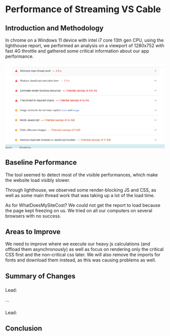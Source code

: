 # Performance of Streaming VS Cable

## Introduction and Methodology

In chrome on a Windows 11 device with intel i7 core 13th gen CPU, using the lighthouse report, we performed an analysis on a viewport of 1280x752 with fast 4G throttle and gathered some critical information about our app performance.

![alt text](images/image6.png)

<!-- Also report overall impact on whatdoesmysitecost results before and after all your changes -->

## Baseline Performance

The tool seemed to detect most of the visible performances, which make the website load visibly slower.

Through lighthouse, we observed some render-blocking JS and CSS, as well as some main thread work that was taking up a lot of the load time.

As for WhatDoesMySiteCost? We could not get the report to load because the page kept freezing on us. We tried on all our computers on several browsers with no success.

## Areas to Improve

We need to improve where we execute our heavy js calculations (and offload them asynchronously) as well as focus on rendering only the critical CSS first and the non-critical css later. We will also remove the imports for fonts and download them instead, as this was causing problems as well.

## Summary of Changes 

<!-- Briefly describe each change and the impact it had on performance (be specific). If there
was no performance improvement, explain why that might be the case -->

### <!-- Change 1 -->

Lead: <!-- name of main contributor to this change -->

...

### <!-- Change n -->

Lead: <!-- name of main contributor to this change -->

## Conclusion

<!-- Summarize which changes had the greatest impact, note any surprising results and list 2-3 main 
things you learned from this experience. -->